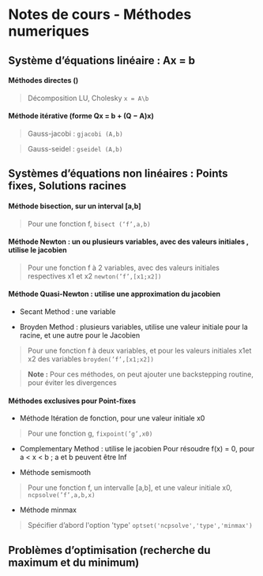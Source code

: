 # Notes de cours - Méthodes numeriques

## Système d’équations linéaire : Ax = b
#### Méthodes directes () 
>Décomposition LU, Cholesky ` x = A\b `
    
#### Méthode itérative (forme Qx = b + (Q − A)x)

>Gauss-jacobi : `gjacobi (A,b)`
  
>Gauss-seidel : `gseidel (A,b)`

## Systèmes d’équations non linéaires : Points fixes, Solutions racines
#### Méthode bisection, sur un interval [a,b]

>Pour une fonction f, `bisect (‘f’,a,b)`

#### Méthode Newton : un ou plusieurs variables, avec des valeurs initiales , utilise le jacobien

>Pour une fonction f à 2 variables, avec des valeurs initiales respectives x1 et x2 `newton(’f’,[x1;x2])`

#### Méthode Quasi-Newton : utilise une approximation du jacobien

 * Secant Method : une variable

 * Broyden Method : plusieurs variables, utilise une valeur initiale pour la racine, et une autre pour le Jacobien
 >Pour une fonction f à deux variables, et pour les valeurs initiales x1et x2 des variables `broyden(’f’,[x1;x2])`
    
 >**Note :** Pour ces méthodes, on peut ajouter une backstepping routine, pour éviter les divergences

#### Méthodes exclusives pour Point-fixes
 * Méthode Itération de fonction, pour une valeur initiale x0
 >Pour une fonction g, `fixpoint(’g’,x0)`

 * Complementary Method : utilise le jacobien
Pour résoudre f(x) = 0, pour a < x < b ;  a et b peuvent être Inf

 * Méthode semismooth
 >Pour une fonction f, un intervalle [a,b], et une valeur initiale x0, `ncpsolve(’f’,a,b,x)`
 * Méthode minmax
 >Spécifier d’abord l'option 'type'
 >`optset('ncpsolve','type','minmax')`

## Problèmes d’optimisation (recherche du maximum et du minimum)
